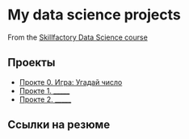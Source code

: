 # My data science projects
From the [Skillfactory Data Science course](https://skillfactory.ru/data-scientist-pro)

## Проекты

* [Прокте 0. Игра: Угадай число](https://github.com/Yan317/sf_data_sciance/tree/main/project_0)
* [Прокте 1. _____](___)
* [Прокте 2. _____](___)

## Ссылки на резюме
